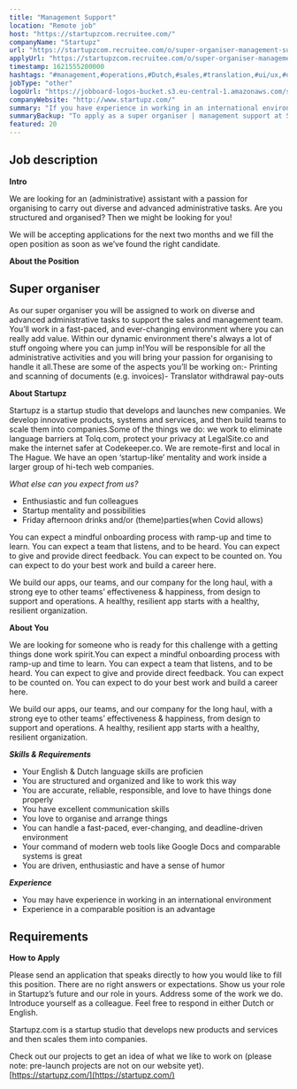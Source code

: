 ```yaml
---
title: "Management Support"
location: "Remote job"
host: "https://startupzcom.recruitee.com/"
companyName: "Startupz"
url: "https://startupzcom.recruitee.com/o/super-organiser-management-support"
applyUrl: "https://startupzcom.recruitee.com/o/super-organiser-management-support/c/new"
timestamp: 1621555200000
hashtags: "#management,#operations,#Dutch,#sales,#translation,#ui/ux,#office,#English"
jobType: "other"
logoUrl: "https://jobboard-logos-bucket.s3.eu-central-1.amazonaws.com/startupz-com"
companyWebsite: "http://www.startupz.com/"
summary: "If you have experience in working in an international environment, Startupz is looking for someone with your skillset."
summaryBackup: "To apply as a super organiser | management support at Startupz, you preferably need to have some knowledge of: #ui/ux, #management, #operations."
featured: 20
---
```


## Job description

**Intro**

We are looking for an (administrative) assistant with a passion for organising to carry out diverse and advanced administrative tasks. Are you structured and organised? Then we might be looking for you!

We will be accepting applications for the next two months and we fill the open position as soon as we’ve found the right candidate.

**About the Position**

## Super organiser

As our super organiser you will be assigned to work on diverse and advanced administrative tasks to support the sales and management team. You’ll work in a fast-paced, and ever-changing environment where you can really add value. Within our dynamic environment there's always a lot of stuff ongoing where you can jump in!You will be responsible for all the administrative activities and you will bring your passion for organising to handle it all.These are some of the aspects you’ll be working on:- Printing and scanning of documents (e.g. invoices)- Translator withdrawal pay-outs

**About Startupz**

Startupz is a startup studio that develops and launches new companies. We develop innovative products, systems and services, and then build teams to scale them into companies.Some of the things we do: we work to eliminate language barriers at Tolq.com, protect your privacy at LegalSite.co and make the internet safer at Codekeeper.co. We are remote-first and local in The Hague. We have an open ‘startup-like’ mentality and work inside a larger group of hi-tech web companies. 

_What else can you expect from us?_

*   Enthusiastic and fun colleagues
*   Startup mentality and possibilities
*   Friday afternoon drinks and/or (theme)parties(when Covid allows)

You can expect a mindful onboarding process with ramp-up and time to learn. You can expect a team that listens, and to be heard. You can expect to give and provide direct feedback. You can expect to be counted on. You can expect to do your best work and build a career here.

We build our apps, our teams, and our company for the long haul, with a strong eye to other teams’ effectiveness & happiness, from design to support and operations. A healthy, resilient app starts with a healthy, resilient organization.

**About You**

We are looking for someone who is ready for this challenge with a getting things done work spirit.You can expect a mindful onboarding process with ramp-up and time to learn. You can expect a team that listens, and to be heard. You can expect to give and provide direct feedback. You can expect to be counted on. You can expect to do your best work and build a career here.

We build our apps, our teams, and our company for the long haul, with a strong eye to other teams’ effectiveness & happiness, from design to support and operations. A healthy, resilient app starts with a healthy, resilient organization.

**_Skills & Requirements_**

*   Your English & Dutch language skills are proficien
*   You are structured and organized and like to work this way
*   You are accurate, reliable, responsible, and love to have things done properly
*   You have excellent communication skills
*   You love to organise and arrange things
*   You can handle a fast-paced, ever-changing, and deadline-driven environment
*   Your command of modern web tools like Google Docs and comparable systems is great
*   You are driven, enthusiastic and have a sense of humor

_**Experience**_

*   You may have experience in working in an international environment
*   Experience in a comparable position is an advantage

## Requirements

**How to Apply**

Please send an application that speaks directly to how you would like to fill this position. There are no right answers or expectations. Show us your role in Startupz’s future and our role in yours. Address some of the work we do. Introduce yourself as a colleague. Feel free to respond in either Dutch or English.

Startupz.com is a startup studio that develops new products and services and then scales them into companies.

Check out our projects to get an idea of what we like to work on (please note: pre-launch projects are not on our website yet). [https://startupz.com/](https://startupz.com/)
